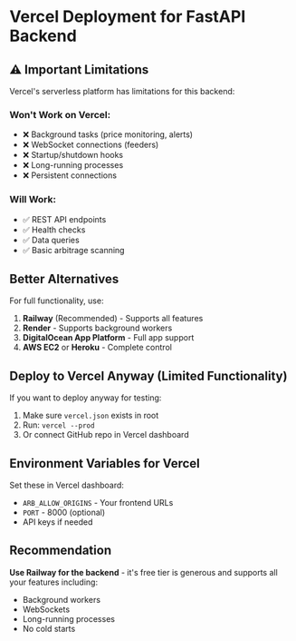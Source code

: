 # Vercel Deployment for FastAPI Backend

## ⚠️ Important Limitations

Vercel's serverless platform has limitations for this backend:

### Won't Work on Vercel:
- ❌ Background tasks (price monitoring, alerts)
- ❌ WebSocket connections (feeders)
- ❌ Startup/shutdown hooks
- ❌ Long-running processes
- ❌ Persistent connections

### Will Work:
- ✅ REST API endpoints
- ✅ Health checks
- ✅ Data queries
- ✅ Basic arbitrage scanning

## Better Alternatives

For full functionality, use:
1. **Railway** (Recommended) - Supports all features
2. **Render** - Supports background workers
3. **DigitalOcean App Platform** - Full app support
4. **AWS EC2** or **Heroku** - Complete control

## Deploy to Vercel Anyway (Limited Functionality)

If you want to deploy anyway for testing:

1. Make sure `vercel.json` exists in root
2. Run: `vercel --prod`
3. Or connect GitHub repo in Vercel dashboard

## Environment Variables for Vercel

Set these in Vercel dashboard:
- `ARB_ALLOW_ORIGINS` - Your frontend URLs
- `PORT` - 8000 (optional)
- API keys if needed

## Recommendation

**Use Railway for the backend** - it's free tier is generous and supports all your features including:
- Background workers
- WebSockets
- Long-running processes
- No cold starts
